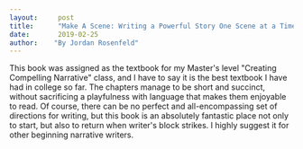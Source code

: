 ```yaml
---
layout:     post
title:      "Make A Scene: Writing a Powerful Story One Scene at a Time"
date:       2019-02-25
author:    "By Jordan Rosenfeld"
---
```


This book was assigned as the textbook for my Master's level "Creating Compelling Narrative" class, and I have to say it is the best textbook I have had in college so far. The chapters manage to be short and succinct, without sacrificing a playfulness with language that makes them enjoyable to read. Of course, there can be no perfect and all-encompassing set of directions for writing, but this book is an absolutely fantastic place not only to start, but also to return when writer's block strikes. I highly suggest it for other beginning narrative writers.